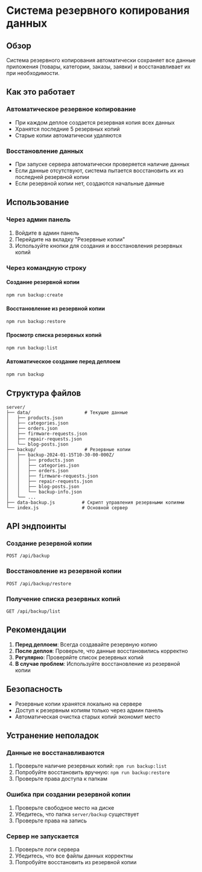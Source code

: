 # Система резервного копирования данных

## Обзор

Система резервного копирования автоматически сохраняет все данные приложения (товары, категории, заказы, заявки) и восстанавливает их при необходимости.

## Как это работает

### Автоматическое резервное копирование
- При каждом деплое создается резервная копия всех данных
- Хранятся последние 5 резервных копий
- Старые копии автоматически удаляются

### Восстановление данных
- При запуске сервера автоматически проверяется наличие данных
- Если данные отсутствуют, система пытается восстановить их из последней резервной копии
- Если резервной копии нет, создаются начальные данные

## Использование

### Через админ панель
1. Войдите в админ панель
2. Перейдите на вкладку "Резервные копии"
3. Используйте кнопки для создания и восстановления резервных копий

### Через командную строку

#### Создание резервной копии
```bash
npm run backup:create
```

#### Восстановление из резервной копии
```bash
npm run backup:restore
```

#### Просмотр списка резервных копий
```bash
npm run backup:list
```

#### Автоматическое создание перед деплоем
```bash
npm run backup
```

## Структура файлов

```
server/
├── data/                    # Текущие данные
│   ├── products.json
│   ├── categories.json
│   ├── orders.json
│   ├── firmware-requests.json
│   ├── repair-requests.json
│   └── blog-posts.json
├── backup/                  # Резервные копии
│   ├── backup-2024-01-15T10-30-00-000Z/
│   │   ├── products.json
│   │   ├── categories.json
│   │   ├── orders.json
│   │   ├── firmware-requests.json
│   │   ├── repair-requests.json
│   │   ├── blog-posts.json
│   │   └── backup-info.json
│   └── ...
├── data-backup.js          # Скрипт управления резервными копиями
└── index.js                # Основной сервер
```

## API эндпоинты

### Создание резервной копии
```
POST /api/backup
```

### Восстановление из резервной копии
```
POST /api/backup/restore
```

### Получение списка резервных копий
```
GET /api/backup/list
```

## Рекомендации

1. **Перед деплоем**: Всегда создавайте резервную копию
2. **После деплоя**: Проверьте, что данные восстановились корректно
3. **Регулярно**: Проверяйте список резервных копий
4. **В случае проблем**: Используйте восстановление из резервной копии

## Безопасность

- Резервные копии хранятся локально на сервере
- Доступ к резервным копиям только через админ панель
- Автоматическая очистка старых копий экономит место

## Устранение неполадок

### Данные не восстанавливаются
1. Проверьте наличие резервных копий: `npm run backup:list`
2. Попробуйте восстановить вручную: `npm run backup:restore`
3. Проверьте права доступа к папкам

### Ошибка при создании резервной копии
1. Проверьте свободное место на диске
2. Убедитесь, что папка `server/backup` существует
3. Проверьте права на запись

### Сервер не запускается
1. Проверьте логи сервера
2. Убедитесь, что все файлы данных корректны
3. Попробуйте восстановить из резервной копии
